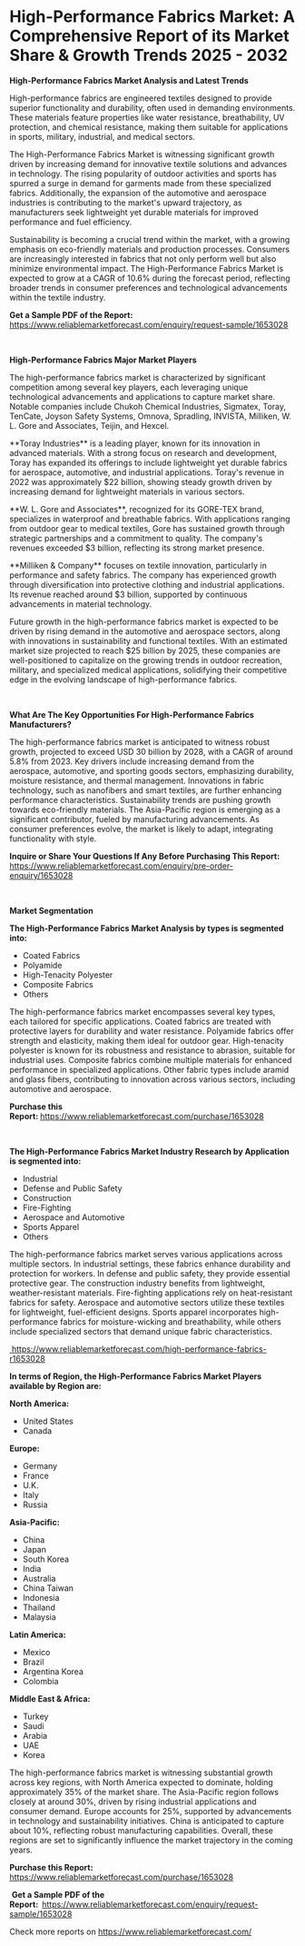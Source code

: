 <p><h1>High-Performance Fabrics Market: A Comprehensive Report of its Market Share & Growth Trends 2025 - 2032</h1></p><p><strong>High-Performance Fabrics Market Analysis and Latest Trends</strong></p>
<p><p>High-performance fabrics are engineered textiles designed to provide superior functionality and durability, often used in demanding environments. These materials feature properties like water resistance, breathability, UV protection, and chemical resistance, making them suitable for applications in sports, military, industrial, and medical sectors. </p><p>The High-Performance Fabrics Market is witnessing significant growth driven by increasing demand for innovative textile solutions and advances in technology. The rising popularity of outdoor activities and sports has spurred a surge in demand for garments made from these specialized fabrics. Additionally, the expansion of the automotive and aerospace industries is contributing to the market's upward trajectory, as manufacturers seek lightweight yet durable materials for improved performance and fuel efficiency. </p><p>Sustainability is becoming a crucial trend within the market, with a growing emphasis on eco-friendly materials and production processes. Consumers are increasingly interested in fabrics that not only perform well but also minimize environmental impact. The High-Performance Fabrics Market is expected to grow at a CAGR of 10.6% during the forecast period, reflecting broader trends in consumer preferences and technological advancements within the textile industry.</p></p>
<p><strong>Get a Sample PDF of the Report:&nbsp;</strong> <a href="https://www.reliablemarketforecast.com/enquiry/request-sample/1653028?utm_campaign=3126&utm_medium=2&utm_source=Github&utm_content=ia&utm_term=02042025&utm_id=high-performance-fabrics">https://www.reliablemarketforecast.com/enquiry/request-sample/1653028</a></p>
<p>&nbsp;</p>
<p><strong>High-Performance Fabrics Major Market Players</strong></p>
<p><p>The high-performance fabrics market is characterized by significant competition among several key players, each leveraging unique technological advancements and applications to capture market share. Notable companies include Chukoh Chemical Industries, Sigmatex, Toray, TenCate, Joyson Safety Systems, Omnova, Spradling, INVISTA, Milliken, W. L. Gore and Associates, Teijin, and Hexcel.</p><p>**Toray Industries** is a leading player, known for its innovation in advanced materials. With a strong focus on research and development, Toray has expanded its offerings to include lightweight yet durable fabrics for aerospace, automotive, and industrial applications. Toray's revenue in 2022 was approximately $22 billion, showing steady growth driven by increasing demand for lightweight materials in various sectors.</p><p>**W. L. Gore and Associates**, recognized for its GORE-TEX brand, specializes in waterproof and breathable fabrics. With applications ranging from outdoor gear to medical textiles, Gore has sustained growth through strategic partnerships and a commitment to quality. The company's revenues exceeded $3 billion, reflecting its strong market presence.</p><p>**Milliken & Company** focuses on textile innovation, particularly in performance and safety fabrics. The company has experienced growth through diversification into protective clothing and industrial applications. Its revenue reached around $3 billion, supported by continuous advancements in material technology.</p><p>Future growth in the high-performance fabrics market is expected to be driven by rising demand in the automotive and aerospace sectors, along with innovations in sustainability and functional textiles. With an estimated market size projected to reach $25 billion by 2025, these companies are well-positioned to capitalize on the growing trends in outdoor recreation, military, and specialized medical applications, solidifying their competitive edge in the evolving landscape of high-performance fabrics.</p></p>
<p>&nbsp;</p>
<p><strong>What Are The Key Opportunities For High-Performance Fabrics Manufacturers?</strong></p>
<p><p>The high-performance fabrics market is anticipated to witness robust growth, projected to exceed USD 30 billion by 2028, with a CAGR of around 5.8% from 2023. Key drivers include increasing demand from the aerospace, automotive, and sporting goods sectors, emphasizing durability, moisture resistance, and thermal management. Innovations in fabric technology, such as nanofibers and smart textiles, are further enhancing performance characteristics. Sustainability trends are pushing growth towards eco-friendly materials. The Asia-Pacific region is emerging as a significant contributor, fueled by manufacturing advancements. As consumer preferences evolve, the market is likely to adapt, integrating functionality with style.</p></p>
<p><strong>Inquire or Share Your Questions If Any Before Purchasing This Report:</strong> <a href="https://www.reliablemarketforecast.com/enquiry/pre-order-enquiry/1653028?utm_campaign=3126&utm_medium=2&utm_source=Github&utm_content=ia&utm_term=02042025&utm_id=high-performance-fabrics">https://www.reliablemarketforecast.com/enquiry/pre-order-enquiry/1653028</a></p>
<p>&nbsp;</p>
<p><strong>Market Segmentation</strong></p>
<p><strong>The High-Performance Fabrics Market Analysis by types is segmented into:</strong></p>
<p><ul><li>Coated Fabrics</li><li>Polyamide</li><li>High-Tenacity Polyester</li><li>Composite Fabrics</li><li>Others</li></ul></p>
<p><p>The high-performance fabrics market encompasses several key types, each tailored for specific applications. Coated fabrics are treated with protective layers for durability and water resistance. Polyamide fabrics offer strength and elasticity, making them ideal for outdoor gear. High-tenacity polyester is known for its robustness and resistance to abrasion, suitable for industrial uses. Composite fabrics combine multiple materials for enhanced performance in specialized applications. Other fabric types include aramid and glass fibers, contributing to innovation across various sectors, including automotive and aerospace.</p></p>
<p><strong>Purchase this Report:&nbsp;</strong><a href="https://www.reliablemarketforecast.com/purchase/1653028?utm_campaign=3126&utm_medium=2&utm_source=Github&utm_content=ia&utm_term=02042025&utm_id=high-performance-fabrics">https://www.reliablemarketforecast.com/purchase/1653028</a></p>
<p>&nbsp;</p>
<p><strong>The High-Performance Fabrics Market Industry Research by Application is segmented into:</strong></p>
<p><ul><li>Industrial</li><li>Defense and Public Safety</li><li>Construction</li><li>Fire-Fighting</li><li>Aerospace and Automotive</li><li>Sports Apparel</li><li>Others</li></ul></p>
<p><p>The high-performance fabrics market serves various applications across multiple sectors. In industrial settings, these fabrics enhance durability and protection for workers. In defense and public safety, they provide essential protective gear. The construction industry benefits from lightweight, weather-resistant materials. Fire-fighting applications rely on heat-resistant fabrics for safety. Aerospace and automotive sectors utilize these textiles for lightweight, fuel-efficient designs. Sports apparel incorporates high-performance fabrics for moisture-wicking and breathability, while others include specialized sectors that demand unique fabric characteristics.</p></p>
<p><a href="https://www.reliablemarketforecast.com/high-performance-fabrics-r1653028?utm_campaign=3126&utm_medium=2&utm_source=Github&utm_content=ia&utm_term=02042025&utm_id=high-performance-fabrics">&nbsp;https://www.reliablemarketforecast.com/high-performance-fabrics-r1653028</a></p>
<p><strong>In terms of Region, the High-Performance Fabrics Market Players available by Region are:</strong></p>
<p>
    <p> <strong> North America: </strong>
        <ul>
            <li>United States</li>
            <li>Canada</li>
        </ul>
        </p> 
    <p> <strong> Europe: </strong>
        <ul>
            <li>Germany</li>
            <li>France</li>
            <li>U.K.</li>
            <li>Italy</li>
            <li>Russia</li>
        </ul>
        </p> 
    <p> <strong> Asia-Pacific: </strong>
        <ul>
            <li>China</li>
            <li>Japan</li>
            <li>South Korea</li>
            <li>India</li>
            <li>Australia</li>
            <li>China Taiwan</li>
            <li>Indonesia</li>
            <li>Thailand</li>
            <li>Malaysia</li>
        </ul>
        </p> 
    <p> <strong> Latin America: </strong>
        <ul>
            <li>Mexico</li>
            <li>Brazil</li>
            <li>Argentina Korea</li>
            <li>Colombia</li>
        </ul>
        </p> 
    <p> <strong> Middle East & Africa: </strong>
        <ul>
            <li>Turkey</li>
            <li>Saudi</li>
            <li>Arabia</li>
            <li>UAE</li>
            <li>Korea</li>
        </ul>
    </p>
    </p>
<p><p>The high-performance fabrics market is witnessing substantial growth across key regions, with North America expected to dominate, holding approximately 35% of the market share. The Asia-Pacific region follows closely at around 30%, driven by rising industrial applications and consumer demand. Europe accounts for 25%, supported by advancements in technology and sustainability initiatives. China is anticipated to capture about 10%, reflecting robust manufacturing capabilities. Overall, these regions are set to significantly influence the market trajectory in the coming years.</p></p>
<p><strong>Purchase this Report: </strong><a href="https://www.reliablemarketforecast.com/purchase/1653028?utm_campaign=3126&utm_medium=2&utm_source=Github&utm_content=ia&utm_term=02042025&utm_id=high-performance-fabrics">https://www.reliablemarketforecast.com/purchase/1653028</a></p>
<p>&nbsp;<strong>Get a Sample PDF of the Report:&nbsp;&nbsp;</strong><a href="https://www.reliablemarketforecast.com/enquiry/request-sample/1653028?utm_campaign=3126&utm_medium=2&utm_source=Github&utm_content=ia&utm_term=02042025&utm_id=high-performance-fabrics">https://www.reliablemarketforecast.com/enquiry/request-sample/1653028</a></p>
<p><strong></strong></p>
<p>Check more reports on <a href="https://www.reliablemarketforecast.com/?utm_campaign=3126&utm_medium=2&utm_source=Github&utm_content=ia&utm_term=02042025&utm_id=high-performance-fabrics">https://www.reliablemarketforecast.com/</a></p>
